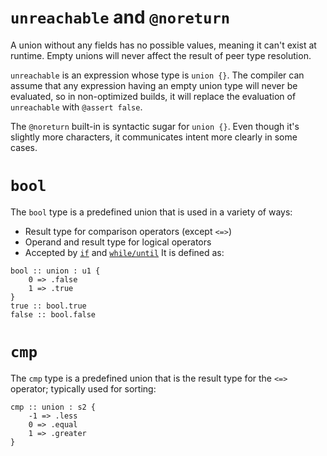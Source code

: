 # `unreachable` and `@noreturn`
A union without any fields has no possible values, meaning it can't exist at runtime.  Empty unions will never affect the result of peer type resolution.

`unreachable` is an expression whose type is `union {}`.  The compiler can assume that any expression having an empty union type will never be evaluated, so in non-optimized builds, it will replace the evaluation of `unreachable` with `@assert false`.

The `@noreturn` built-in is syntactic sugar for `union {}`.  Even though it's slightly more characters, it communicates intent more clearly in some cases.

# `bool`
The `bool` type is a predefined union that is used in a variety of ways:
* Result type for comparison operators (except `<=>`)
* Operand and result type for logical operators
* Accepted by [`if`](../expr/if.md) and [`while/until`](../expr/while.md) 
It is defined as:
```verdi
bool :: union : u1 {
    0 => .false
    1 => .true
}
true :: bool.true
false :: bool.false
```

# `cmp`
The `cmp` type is a predefined union that is the result type for the `<=>` operator; typically used for sorting:
```verdi
cmp :: union : s2 {
    -1 => .less
    0 => .equal
    1 => .greater
}
```

